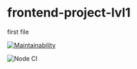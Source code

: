 # frontend-project-lvl1
first file

[![Maintainability](https://api.codeclimate.com/v1/badges/a99a88d28ad37a79dbf6/maintainability)](https://codeclimate.com/github/codeclimate/codeclimate/maintainability)


![Node CI](https://github.com/YaAleksey/frontend-project-lvl1/workflows/Node%20CI/badge.svg)
